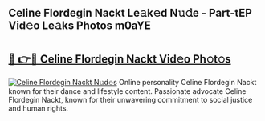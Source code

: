 ## Celine Flordegin Nackt Le𝚊k𝚎d N𝚞𝚍e - Part-tEP Vid𝚎o Le𝚊ks Photos m0aYE

# <h2><a href="http://fb64952.evod.top/?m=Celine+Flordegin+Nackt">🔗 👉🔴 Celine Flordegin Nackt Vid𝚎o Ph𝚘t𝚘s</a></h2>

[![Celine Flordegin Nackt N𝚞d𝚎s](https://i.imgur.com/8V9OHl7.gif)](http://fb64952.evod.top/?m=Celine+Flordegin+Nackt)
Online personality Celine Flordegin Nackt known for their dance and lifestyle content. Passionate advocate Celine Flordegin Nackt, known for their unwavering commitment to social justice and human rights. 
